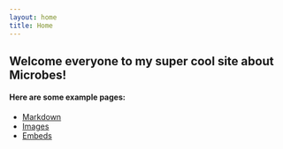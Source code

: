 ```yaml
---
layout: home
title: Home
---
```


## Welcome everyone to my super cool site about Microbes!


#### Here are some example pages:

- [Markdown](02-markdown-examples)
- [Images](03-images-examples)
- [Embeds](04-embeds-examples)
